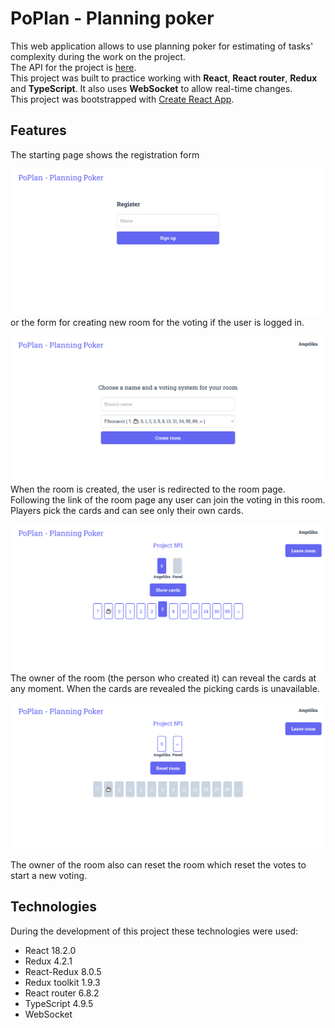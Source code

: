 # PoPlan - Planning poker
This web application allows to use planning poker for estimating of tasks' complexity during the work on the project.\
The API for the project is [here](https://github.com/violarium/poplan).\
This project was built to practice working with **React**, **React router**, **Redux** and **TypeScript**. It also uses **WebSocket** to allow real-time changes.\
This project was bootstrapped with [Create React App](https://github.com/facebook/create-react-app).
## Features
The starting page shows the registration form

![Registration page](public/registration-page.png)
or the form for creating new room for the voting if the user is logged in.

![Page with the form for creating new room](public/create-room-form.png)
When the room is created, the user is redirected to the room page. Following the link of the room page any user can join the voting in this room. Players pick the cards and can see only their own cards.

![Room page](public/room-page.png)
The owner of the room (the person who created it) can reveal the cards at any moment. When the cards are revealed the picking cards is unavailable.

![Room with revealed cards](public/revealed-cards.png)

The owner of the room also can reset the room which reset the votes to start a new voting.
## Technologies
During the development of this project these technologies were used:
* React 18.2.0
* Redux 4.2.1
* React-Redux 8.0.5
* Redux toolkit 1.9.3
* React router 6.8.2
* TypeScript 4.9.5
* WebSocket
